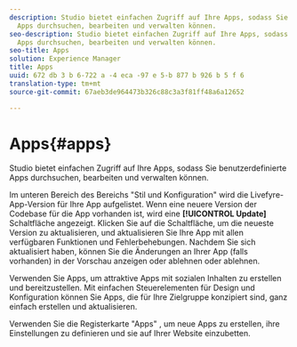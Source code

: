 ```yaml
---
description: Studio bietet einfachen Zugriff auf Ihre Apps, sodass Sie benutzerdefinierte
  Apps durchsuchen, bearbeiten und verwalten können.
seo-description: Studio bietet einfachen Zugriff auf Ihre Apps, sodass Sie benutzerdefinierte
  Apps durchsuchen, bearbeiten und verwalten können.
seo-title: Apps
solution: Experience Manager
title: Apps
uuid: 672 db 3 b 6-722 a -4 eca -97 e 5-b 877 b 926 b 5 f 6
translation-type: tm+mt
source-git-commit: 67aeb3de964473b326c88c3a3f81ff48a6a12652

---
```



# Apps{#apps}

Studio bietet einfachen Zugriff auf Ihre Apps, sodass Sie benutzerdefinierte Apps durchsuchen, bearbeiten und verwalten können.

Im unteren Bereich des Bereichs "Stil und Konfiguration" wird die Livefyre-App-Version für Ihre App aufgelistet. Wenn eine neuere Version der Codebase für die App vorhanden ist, wird eine **[!UICONTROL Update]** Schaltfläche angezeigt. Klicken Sie auf die Schaltfläche, um die neueste Version zu aktualisieren, und aktualisieren Sie Ihre App mit allen verfügbaren Funktionen und Fehlerbehebungen. Nachdem Sie sich aktualisiert haben, können Sie die Änderungen an Ihrer App (falls vorhanden) in der Vorschau anzeigen oder ablehnen oder ablehnen.

Verwenden Sie Apps, um attraktive Apps mit sozialen Inhalten zu erstellen und bereitzustellen. Mit einfachen Steuerelementen für Design und Konfiguration können Sie Apps, die für Ihre Zielgruppe konzipiert sind, ganz einfach erstellen und aktualisieren.

Verwenden Sie die Registerkarte "Apps" , um neue Apps zu erstellen, ihre Einstellungen zu definieren und sie auf Ihrer Website einzubetten.
